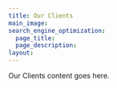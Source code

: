 ```yaml
---
title: Our Clients
main_image:
search_engine_optimization:
  page_title:
  page_description:
layout:
---
```

Our Clients content goes here.
